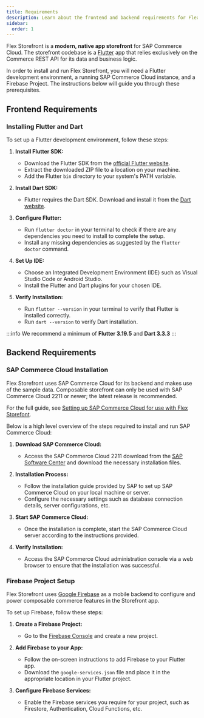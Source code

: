 ```yaml
---
title: Requirements
description: Learn about the frontend and backend requirements for Flex Storefront.
sidebar:
  order: 1
---
```


Flex Storefront is a **modern, native app storefront** for SAP Commerce Cloud. The storefront codebase is a [Flutter](https://flutter.dev) app that relies exclusively on the Commerce REST API for its data and business logic.

In order to install and run Flex Storefront, you will need a Flutter development environment, a running SAP Commerce Cloud instance, and a Firebase Project. The instructions below will guide you through these prerequisites.


## Frontend Requirements

### Installing Flutter and Dart

To set up a Flutter development environment, follow these steps:

1. **Install Flutter SDK:**
   - Download the Flutter SDK from the [official Flutter website](https://flutter.dev/docs/get-started/install).
   - Extract the downloaded ZIP file to a location on your machine.
   - Add the Flutter `bin` directory to your system's PATH variable.

2. **Install Dart SDK:**
   - Flutter requires the Dart SDK. Download and install it from the [Dart website](https://dart.dev/get-dart).

3. **Configure Flutter:**
   - Run `flutter doctor` in your terminal to check if there are any dependencies you need to install to complete the setup.
   - Install any missing dependencies as suggested by the `flutter doctor` command.

4. **Set Up IDE:**
   - Choose an Integrated Development Environment (IDE) such as Visual Studio Code or Android Studio.
   - Install the Flutter and Dart plugins for your chosen IDE.

5. **Verify Installation:**
   - Run `flutter --version` in your terminal to verify that Flutter is installed correctly.
   - Run `dart --version` to verify Dart installation.

:::info
We recommend a minimum of **Flutter 3.19.5** and **Dart 3.3.3**
:::

## Backend Requirements

### SAP Commerce Cloud Installation

Flex Storefront uses SAP Commerce Cloud for its backend and makes use of the sample data. Composable storefront can only be used with SAP Commerce Cloud 2211 or newer; the latest release is recommended.

For the full guide, see [Setting up SAP Commerce Cloud for use with Flex Storefont](https://help.sap.com/docs/SAP_COMMERCE_COMPOSABLE_STOREFRONT/cfcf687ce2544bba9799aa6c8314ecd0/6a04941777e242508bdd1dc395a15553.html#loio6a04941777e242508bdd1dc395a15553).

Below is a high level overview of the steps required to install and run SAP Commerce Cloud:

1. **Download SAP Commerce Cloud:**
   - Access the SAP Commerce Cloud 2211 download from the [SAP Software Center](https://help.sap.com/docs/link-disclaimer?site=https%3A%2F%2Fme.sap.com%2Fsoftwarecenter%2Ftemplate%2Fproducts%2F_APP%3D00200682500000001943%26_EVENT%3DNEXT%26HEADER%3DY%26FUNCTIONBAR%3DY%26EVENT%3DTREE%26NE%3DNAVIGATE%26ENR%3D67837800100800007216%26V%3DMAINT%26TA%3DACTUAL%2FSAP%2520COMMERCE) and download the necessary installation files.

2. **Installation Process:**
   - Follow the installation guide provided by SAP to set up SAP Commerce Cloud on your local machine or server.
   - Configure the necessary settings such as database connection details, server configurations, etc.

3. **Start SAP Commerce Cloud:**
   - Once the installation is complete, start the SAP Commerce Cloud server according to the instructions provided.

4. **Verify Installation:**
   - Access the SAP Commerce Cloud administration console via a web browser to ensure that the installation was successful.

### Firebase Project Setup

Flex Storefront uses [Google Firebase](https://firebase.google.com/) as a mobile backend to configure and power composable commerce features in the Storefront app.

To set up Firebase, follow these steps:

1. **Create a Firebase Project:**
   - Go to the [Firebase Console](https://console.firebase.google.com/) and create a new project.
   
2. **Add Firebase to your App:**
   - Follow the on-screen instructions to add Firebase to your Flutter app.
   - Download the `google-services.json` file and place it in the appropriate location in your Flutter project.

3. **Configure Firebase Services:**
   - Enable the Firebase services you require for your project, such as Firestore, Authentication, Cloud Functions, etc.
